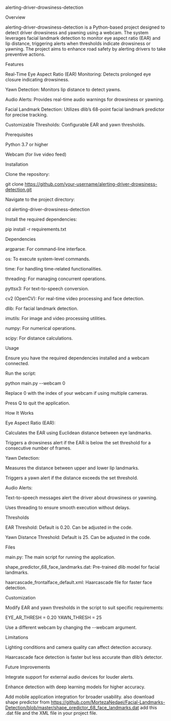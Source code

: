 alerting-driver-drowsiness-detection

Overview

alerting-driver-drowsiness-detection is a Python-based project designed to detect driver drowsiness and yawning using a webcam. The system leverages facial landmark detection to monitor eye aspect ratio (EAR) and lip distance, triggering alerts when thresholds indicate drowsiness or yawning. The project aims to enhance road safety by alerting drivers to take preventive actions.

Features

Real-Time Eye Aspect Ratio (EAR) Monitoring: Detects prolonged eye closure indicating drowsiness.

Yawn Detection: Monitors lip distance to detect yawns.

Audio Alerts: Provides real-time audio warnings for drowsiness or yawning.

Facial Landmark Detection: Utilizes dlib’s 68-point facial landmark predictor for precise tracking.

Customizable Thresholds: Configurable EAR and yawn thresholds.

Prerequisites

Python 3.7 or higher

Webcam (for live video feed)

Installation

Clone the repository:

git clone https://github.com/your-username/alerting-driver-drowsiness-detection.git

Navigate to the project directory:

cd alerting-driver-drowsiness-detection

Install the required dependencies:

pip install -r requirements.txt

Dependencies

argparse: For command-line interface.

os: To execute system-level commands.

time: For handling time-related functionalities.

threading: For managing concurrent operations.

pyttsx3: For text-to-speech conversion.

cv2 (OpenCV): For real-time video processing and face detection.

dlib: For facial landmark detection.

imutils: For image and video processing utilities.

numpy: For numerical operations.

scipy: For distance calculations.

Usage

Ensure you have the required dependencies installed and a webcam connected.

Run the script:

python main.py --webcam 0

Replace 0 with the index of your webcam if using multiple cameras.

Press Q to quit the application.

How It Works

Eye Aspect Ratio (EAR):

Calculates the EAR using Euclidean distance between eye landmarks.

Triggers a drowsiness alert if the EAR is below the set threshold for a consecutive number of frames.

Yawn Detection:

Measures the distance between upper and lower lip landmarks.

Triggers a yawn alert if the distance exceeds the set threshold.

Audio Alerts:

Text-to-speech messages alert the driver about drowsiness or yawning.

Uses threading to ensure smooth execution without delays.

Thresholds

EAR Threshold: Default is 0.20. Can be adjusted in the code.

Yawn Distance Threshold: Default is 25. Can be adjusted in the code.

Files

main.py: The main script for running the application.

shape_predictor_68_face_landmarks.dat: Pre-trained dlib model for facial landmarks.

haarcascade_frontalface_default.xml: Haarcascade file for faster face detection.

Customization

Modify EAR and yawn thresholds in the script to suit specific requirements:

EYE_AR_THRESH = 0.20
YAWN_THRESH = 25

Use a different webcam by changing the --webcam argument.

Limitations

Lighting conditions and camera quality can affect detection accuracy.

Haarcascade face detection is faster but less accurate than dlib’s detector.

Future Improvements

Integrate support for external audio devices for louder alerts.

Enhance detection with deep learning models for higher accuracy.

Add mobile application integration for broader usability.
also download shape predictor from
https://github.com/MortezaNedaei/Facial-Landmarks-Detection/blob/master/shape_predictor_68_face_landmarks.dat
add this .dat file and the XML file in your project file.
